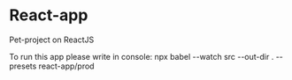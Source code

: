 # React-app
Pet-project on ReactJS

To run this app please write in console:
npx babel --watch src --out-dir . --presets react-app/prod 